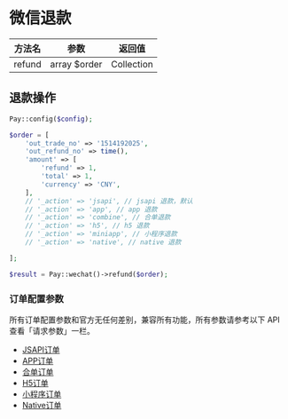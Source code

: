 # 微信退款

|  方法名   |      参数      |    返回值     |
|:------:|:------------:|:----------:|
| refund | array $order | Collection |

## 退款操作

```php
Pay::config($config);

$order = [
    'out_trade_no' => '1514192025',
    'out_refund_no' => time(),
    'amount' => [
        'refund' => 1,
        'total' => 1,
        'currency' => 'CNY',
    ],
    // '_action' => 'jsapi', // jsapi 退款，默认
    // '_action' => 'app', // app 退款
    // '_action' => 'combine', // 合单退款
    // '_action' => 'h5', // h5 退款
    // '_action' => 'miniapp', // 小程序退款
    // '_action' => 'native', // native 退款

];

$result = Pay::wechat()->refund($order);
```

### 订单配置参数

所有订单配置参数和官方无任何差别，兼容所有功能，所有参数请参考以下 API 查看「请求参数」一栏。

- [JSAPI订单](https://pay.weixin.qq.com/docs/merchant/apis/jsapi-payment/create.html)
- [APP订单](https://pay.weixin.qq.com/docs/merchant/apis/in-app-payment/create.html)
- [合单订单](https://pay.weixin.qq.com/docs/merchant/apis/combine-payment/refunds/create.html)
- [H5订单](https://pay.weixin.qq.com/docs/merchant/apis/h5-payment/create.html)
- [小程序订单](https://pay.weixin.qq.com/docs/merchant/apis/mini-program-payment/create.html)
- [Native订单](https://pay.weixin.qq.com/docs/merchant/apis/native-payment/create.html)

